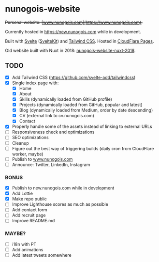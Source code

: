 # nunogois-website

~~Personal website: [www.nunogois.com](https://www.nunogois.com).~~

Currently hosted in https://new.nunogois.com while in development.

Built with [Svelte](https://svelte.dev/) ([SvelteKit](https://kit.svelte.dev/)) and [Tailwind CSS](https://tailwindcss.com/).
Hosted in [CloudFlare Pages](https://pages.cloudflare.com/).

Old website built with Nuxt in 2018: [nunogois-website-nuxt-2018](https://github.com/nunogois/nunogois-website-nuxt-2018).

## TODO

- [x] Add Tailwind CSS (https://github.com/svelte-add/tailwindcss)
- [x] Single index page with:
  - [x] Home
  - [x] About
  - [x] Skills (dynamically loaded from GitHub profile)
  - [x] Projects (dynamically loaded from GitHub, popular and latest)
  - [x] Blog (dynamically loaded from Medium, order by date descending)
  - [x] CV (external link to cv.nunogois.com)
  - [x] Contact
- [x] Properly handle some of the assets instead of linking to external URLs
- [ ] Responsiveness check and optimizations
- [ ] SEO optimizations
- [ ] Cleanup
- [ ] Figure out the best way of triggering builds (daily cron from CloudFlare worker, maybe)
- [ ] Publish to www.nunogois.com
- [ ] Announce: Twitter, LinkedIn, Instagram

### BONUS

- [x] Publish to new.nunogois.com while in development
- [x] Add Lottie
- [x] Make repo public
- [ ] Improve Lighthouse scores as much as possible
- [ ] Add contact form
- [ ] Add recruit page
- [ ] Improve README.md

### MAYBE?

- [ ] i18n with PT
- [ ] Add animations
- [ ] Add latest tweets somewhere
